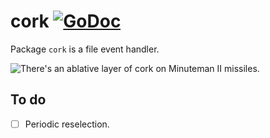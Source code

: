 # cork [![GoDoc](https://godoc.org/github.com/lukasschwab/cork?status.svg)](https://godoc.org/github.com/lukasschwab/cork)

Package `cork` is a file event handler.

![There's an ablative layer of cork on Minuteman II missiles.](https://user-images.githubusercontent.com/4955943/55370000-c1434f00-54ad-11e9-8d3a-11b710bc7912.jpg)

## To do

- [ ] Periodic reselection.
